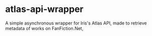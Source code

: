 # atlas-api-wrapper
 A simple asynchronous wrapper for Iris's Atlas API, made to retrieve metadata of works on FanFiction.Net,

